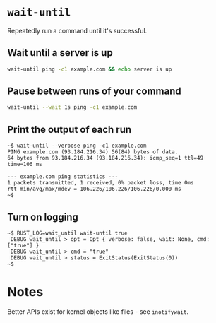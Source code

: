 # `wait-until`
Repeatedly run a command until it's successful.

## Wait until a server is up
```sh
wait-until ping -c1 example.com && echo server is up
```

## Pause between runs of your command
```sh
wait-until --wait 1s ping -c1 example.com
```

## Print the output of each run
```
~$ wait-until --verbose ping -c1 example.com
PING example.com (93.184.216.34) 56(84) bytes of data.
64 bytes from 93.184.216.34 (93.184.216.34): icmp_seq=1 ttl=49 time=106 ms

--- example.com ping statistics ---
1 packets transmitted, 1 received, 0% packet loss, time 0ms
rtt min/avg/max/mdev = 106.226/106.226/106.226/0.000 ms
~$ 
```

## Turn on logging
```
~$ RUST_LOG=wait_until wait-until true
 DEBUG wait_until > opt = Opt { verbose: false, wait: None, cmd: ["true"] }
 DEBUG wait_until > cmd = "true"
 DEBUG wait_until > status = ExitStatus(ExitStatus(0))
~$
```

# Notes
Better APIs exist for kernel objects like files - see `inotifywait`.
